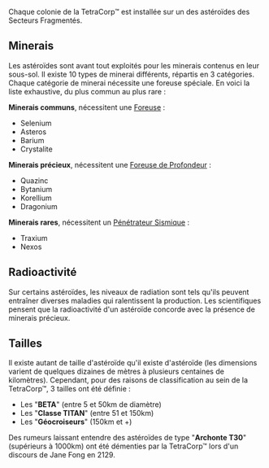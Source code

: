 Chaque colonie de la TetraCorp&trade; est installée sur un des astéroïdes des Secteurs Fragmentés.

## Minerais

Les astéroïdes sont avant tout exploités pour les minerais contenus en leur sous-sol. Il existe 10 types de minerai différents, répartis en 3 catégories. Chaque catégorie de minerai nécessite une foreuse spéciale. En voici la liste exhaustive, du plus commun au plus rare :

**Minerais communs**, nécessitent une [Foreuse](buildings/mines.md#foreuse) :

- Selenium
- Asteros
- Barium
- Crystalite

**Minerais précieux**, nécessitent une [Foreuse de Profondeur](buildings/mines.md#foreuse-de-profondeur) :

- Quazinc
- Bytanium
- Korellium
- Dragonium

**Minerais rares**, nécessitent un [Pénétrateur Sismique](buildings/mines.md#penetrateur-sismique) :

- Traxium
- Nexos

## Radioactivité

Sur certains astéroïdes, les niveaux de radiation sont tels qu'ils peuvent entraîner diverses maladies qui ralentissent la production. Les scientifiques pensent que la radioactivité d'un astéroïde concorde avec la présence de minerais précieux.

## Tailles

Il existe autant de taille d'astéroïde qu'il existe d'astéroïde (les dimensions varient de quelques dizaines de mètres à plusieurs centaines de kilomètres). Cependant, pour des raisons de classification au sein de la TetraCorp&trade;, 3 tailles ont été définie :

- Les "**BETA**" (entre 5 et 50km de diamètre)
- Les "**Classe TITAN**" (entre 51 et 150km)
- Les "**Géocroiseurs**" (150km et +)

Des rumeurs laissant entendre des astéroïdes de type "**Archonte T30**" (supérieurs à 1000km) ont été démenties par la TetraCorp&trade; lors d'un discours de Jane Fong en 2129.